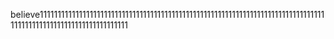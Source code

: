 believe11111111111111111111111111111111111111111111111111111111111111111111111111111111111111111111111111111111111111111
